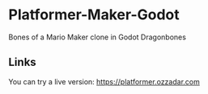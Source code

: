 # Platformer-Maker-Godot
Bones of a Mario Maker clone in Godot Dragonbones

## Links
You can try a live version: https://platformer.ozzadar.com
